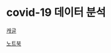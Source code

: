 # covid-19 데이터 분석

[캐글](https://www.kaggle.com/kimjihoo/coronavirusdataset)

[노트북](https://www.kaggle.com/pjt3591oo/covid-19)